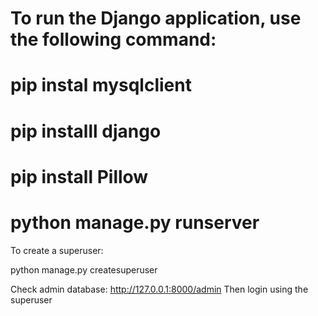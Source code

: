 # To run the Django application, use the following command:

# pip instal mysqlclient
# pip installl django
# pip install Pillow
# python manage.py runserver

To create a superuser:

python manage.py createsuperuser

Check admin database:
http://127.0.0.1:8000/admin
Then login using the superuser
